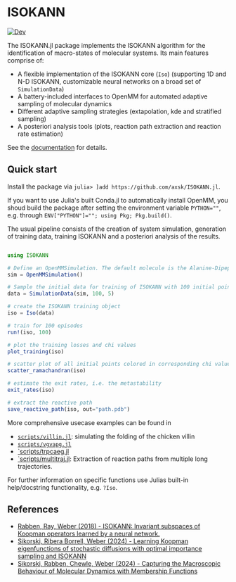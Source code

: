 # ISOKANN

[![Dev](https://img.shields.io/badge/docs-dev-blue.svg)](https://axsk.github.io/ISOKANN.jl/dev)

The ISOKANN.jl package implements the ISOKANN algorithm for the identification of macro-states of molecular systems. Its main features comprise of:
- A flexible implementation of the ISOKANN core (`Iso`) (supporting 1D and N-D ISOKANN, customizable neural networks on a broad set of `SimulationData`)
- A battery-included interfaces to OpenMM for automated adaptive sampling of molecular dynamics
- Different adaptive sampling strategies (extapolation, kde and stratified sampling)
- A posteriori analysis tools (plots, reaction path extraction and reaction rate estimation)

See the [documentation](https://axsk.github.io/ISOKANN.jl/dev) for details.

## Quick start

Install the package via `julia> ]add https://github.com/axsk/ISOKANN.jl`.

If you want to use Julia's built Conda.jl to automatically install OpenMM, you shoud build the package after setting the environment variable
`PYTHON=""`, e.g. through `ENV["PYTHON"]=""; using Pkg; Pkg.build()`.

The usual pipeline consists of the creation of system simulation, generation of training data, training ISOKANN and a posteriori analysis of the results.

```julia

using ISOKANN

# Define an OpenMMSimulation. The default molecule is the Alanine-Dipeptide.
sim = OpenMMSimulation()

# Sample the initial data for training of ISOKANN with 100 initial points and 5 koopman samples per point.
data = SimulationData(sim, 100, 5)

# create the ISOKANN training object
iso = Iso(data)

# train for 100 episodes
run!(iso, 100)

# plot the training losses and chi values
plot_training(iso)

# scatter plot of all initial points colored in corresponding chi value
scatter_ramachandran(iso)

# estimate the exit rates, i.e. the metastability
exit_rates(iso)

# extract the reactive path
save_reactive_path(iso, out="path.pdb")
```

More comprehensive usecase examples can be found in
- [`scripts/villin.jl`](scripts/villin.jl): simulating the folding of the chicken villin
- [`scripts/vgvapg.jl`](scripts/vgvapg.jl)
- [`scripts/trpcaeg.jl](scripts/trpcage.jl)
- [`scripts/multitraj.jl](scripts/multitraj.jl): Extraction of reaction paths from multiple long trajectories.

For further information on specific functions use Julias built-in help/docstring functionality, e.g. `?Iso`.

## References

- [Rabben, Ray, Weber (2018) - ISOKANN: Invariant subspaces of Koopman operators learned by a neural network.](https://doi.org/10.1063/5.0015132)
- [Sikorski, Ribera Borrell, Weber (2024) - Learning Koopman eigenfunctions of stochastic diffusions with optimal importance sampling and ISOKANN](http://dx.doi.org/10.1063/5.0140764)
- [Sikorski, Rabben, Chewle, Weber (2024) - Capturing the Macroscopic Behaviour of Molecular Dynamics with Membership Functions](http://arxiv.org/abs/2404.10523)
